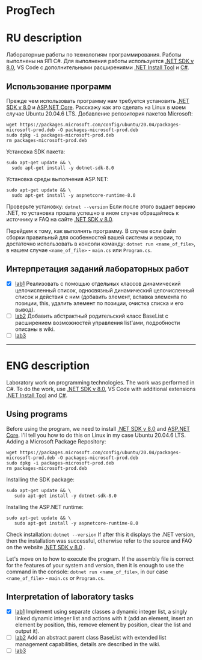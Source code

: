 # ProgTech
# RU description
Лабораторные работы по технологиям программирования.
Работы выполнены на ЯП C#. Для выполнения работы используется [.NET SDK v 8.0](https://dotnet.microsoft.com/en-us/download/dotnet/8.0), VS Code с дополнительными расширениями [.NET Install Tool](https://marketplace.visualstudio.com/items?itemName=ms-dotnettools.csharp) и [C#](https://marketplace.visualstudio.com/items?itemName=ms-dotnettools.csharp).
## Использование программ
Прежде чем использовать программу нам требуется установить [.NET SDK v 8.0](https://dotnet.microsoft.com/en-us/download/dotnet/8.0) и [ASP.NET Core](https://learn.microsoft.com/ru-ru/aspnet/core/introduction-to-aspnet-core?view=aspnetcore-8.0). Расскажу как это сделать на Linux в моем случае Ubuntu 20.04.6 LTS.
Добавление репозитория пакетов Microsoft:
```
wget https://packages.microsoft.com/config/ubuntu/20.04/packages-microsoft-prod.deb -O packages-microsoft-prod.deb
sudo dpkg -i packages-microsoft-prod.deb
rm packages-microsoft-prod.deb
```
Установка SDK пакета:
```
sudo apt-get update && \
  sudo apt-get install -y dotnet-sdk-8.0
```
Установка среды выполнения ASP.NET:
```
sudo apt-get update && \
  sudo apt-get install -y aspnetcore-runtime-8.0
```
Проверьте установку:
`dotnet --version`
Если после этого выдает версию .NET, то установка прошла успешно в ином случае обращайтесь к источнику и FAQ на сайте [.NET SDK v 8.0](https://dotnet.microsoft.com/en-us/download/dotnet/8.0).

Перейдем к тому, как выполнять программу. В случае если файл сборки правильный для особенностей вашей системы и версии, то достаточно использовать в консоли команду: `dotnet run <name_of_file>`, в нашем случае `<name_of_file>` - `main.cs` или `Program.cs`.

## Интерпретация заданий лабораторных работ
- [x] [lab1](https://github.com/IKdotShark/ProgTech/wiki/lab1) Реализовать с помощью отдельных классов динамический целочисленный список, односвязный динамический целочисленный список и действия с ним (добавить элемент, вставка элемента по позиции, this, удалить элемент по позиции, очистка списка и его вывод).
- [ ] [lab2](https://github.com/IKdotShark/ProgTech/wiki/lab2) Добавить абстрактный родительский класс BaseList с расширением возможностей управления list'ами, подробности описаны в wiki.
- [ ] [lab3](https://github.com/IKdotShark/ProgTech/wiki/lab3) 

--- 

# ENG description
Laboratory work on programming technologies.
The work was performed in C#. To do the work, use [.NET SDK v 8.0](https://dotnet.microsoft.com/en-us/download/dotnet/8.0), VS Code with additional extensions [.NET Install Tool](https://marketplace.visualstudio.com/items?itemName=ms-dotnettools.csharp) and [C#](https://marketplace.visualstudio.com/items?itemName=ms-dotnettools.csharp).
## Using programs
Before using the program, we need to install [.NET SDK v 8.0](https://dotnet.microsoft.com/en-us/download/dotnet/8.0) and [ASP.NET Core](https://learn.microsoft.com/ru-ru/aspnet/core/introduction-to-aspnet-core?view=aspnetcore-8.0). I'll tell you how to do this on Linux in my case Ubuntu 20.04.6 LTS.
Adding a Microsoft Package Repository:
```
wget https://packages.microsoft.com/config/ubuntu/20.04/packages-microsoft-prod.deb -O packages-microsoft-prod.deb
sudo dpkg -i packages-microsoft-prod.deb
rm packages-microsoft-prod.deb
```
Installing the SDK package:
```
sudo apt-get update && \
   sudo apt-get install -y dotnet-sdk-8.0
```
Installing the ASP.NET runtime:
```
sudo apt-get update && \
   sudo apt-get install -y aspnetcore-runtime-8.0
```
Check installation:
`dotnet --version`
If after this it displays the .NET version, then the installation was successful, otherwise refer to the source and FAQ on the website [.NET SDK v 8.0](https://dotnet.microsoft.com/en-us/download/dotnet/8.0) .

Let's move on to how to execute the program. If the assembly file is correct for the features of your system and version, then it is enough to use the command in the console: `dotnet run <name_of_file>`, in our case `<name_of_file>` - `main.cs` or `Program.cs`.
## Interpretation of laboratory tasks
- [x] [lab1](https://github.com/IKdotShark/ProgTech/wiki/lab1) Implement using separate classes a dynamic integer list, a singly linked dynamic integer list and actions with it (add an element, insert an element by position, this, remove element by position, clear the list and output it).
- [ ] [lab2](https://github.com/IKdotShark/ProgTech/wiki/lab2) Add an abstract parent class BaseList with extended list management capabilities, details are described in the wiki.
- [ ] [lab3](https://github.com/IKdotShark/ProgTech/wiki/lab3)  
